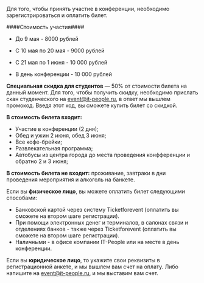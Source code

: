Для того, чтобы принять участие в конференции, необходимо зарегистрироваться и оплатить билет.

####Стоимость участия####

* До 9 мая - 8000 рублей

* С 10 мая по 20 мая - 9000 рублей

* С 21 мая по 1 июня - 10 000 рублей

* В день конференции - 10 000 рублей

<b>Специальная скидка для студентов</b> — 50% от стоимости билета на данный момент. Для того, чтобы получить скидку, необходимо прислать скан студенческого на [event@it-people.ru](event@it-people.ru), в ответ мы вышлем промокод. Введя этот код, вы сможете купить билет со скидкой.


**В стоимость билета входит:**

- Участие в конференции (2 дня);
- Обед и ужин 2 июня, обед 3 июня;   
- Все кофе-брейки;   
- Развлекательная программа; 
- Автобусы из центра города до места проведения конфференции и обратно 2 и 3 июня; 

**В стоимость билета не входит:**  проживание, завтраки в дни проведения мероприятия и алкоголь на банкете. 


Если вы <b>физическое лицо</b>, вы можете оплатить билет следующими способами:

* Банковской картой через систему Ticketforevent (оплатить вы сможете на втором шаге регистрации).
* При помощи электронных денег и терминалов, в салонах связи и отделениях банков - также через Ticketforevent (оплатить вы сможете на втором шаге регистрации).
* Наличными - в офисе компании IT-People или на месте в день конференции.

Если вы <b>юридическое лицо</b>, то укажите свои реквизиты в регистрационной анкете, и мы вышлем вам счет на оплату. Либо напишите на [event@it-people.ru](event@it-people.ru), и мы выставим вам счет.


<script type="text/javascript" src="https://pycon.ticketforevent.com/ru/widget/?h=0&s=0"></script>
<script>
    var span = document.getElementsByClassName('epts-goToFormButton');
    var submitButton = span[0].children[0];
    submitButton.onclick = function(e) {
        _gaq.push(['_trackEvent', 'register', 'click']);
    };
</script>
